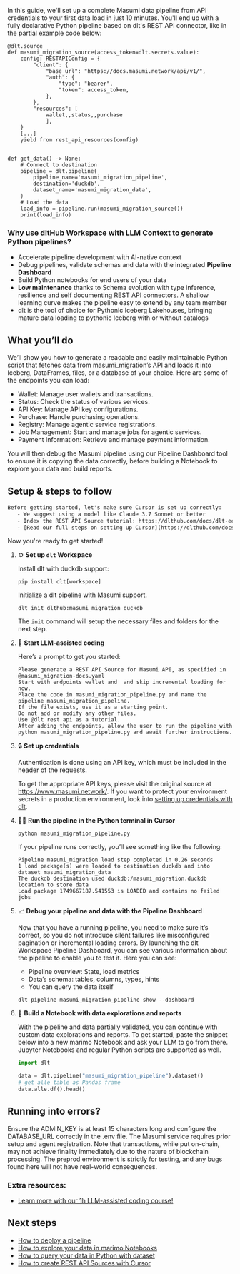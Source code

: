 In this guide, we'll set up a complete Masumi data pipeline from API credentials to your first data load in just 10 minutes. You'll end up with a fully declarative Python pipeline based on dlt's REST API connector, like in the partial example code below:

```python-outcome
@dlt.source
def masumi_migration_source(access_token=dlt.secrets.value):
    config: RESTAPIConfig = {
        "client": {
            "base_url": "https://docs.masumi.network/api/v1/",
            "auth": {
                "type": "bearer",
                "token": access_token,
            },
        },
        "resources": [
            wallet,,status,,purchase
            ],
    }
    [...]
    yield from rest_api_resources(config)


def get_data() -> None:
    # Connect to destination
    pipeline = dlt.pipeline(
        pipeline_name='masumi_migration_pipeline',
        destination='duckdb',
        dataset_name='masumi_migration_data', 
    )
    # Load the data
    load_info = pipeline.run(masumi_migration_source())
    print(load_info) 
```

### Why use dltHub Workspace with LLM Context to generate Python pipelines?

- Accelerate pipeline development with AI-native context
- Debug pipelines, validate schemas and data with the integrated **Pipeline Dashboard**
- Build Python notebooks for end users of your data
- **Low maintenance** thanks to Schema evolution with type inference, resilience and self documenting REST API connectors. A shallow learning curve makes the pipeline easy to extend by any team member
- dlt is the tool of choice for Pythonic Iceberg Lakehouses, bringing mature data loading to pythonic Iceberg with or without catalogs

## What you’ll do

We’ll show you how to generate a readable and easily maintainable Python script that fetches data from masumi_migration’s API and loads it into Iceberg, DataFrames, files, or a database of your choice. Here are some of the endpoints you can load:

- Wallet: Manage user wallets and transactions.
- Status: Check the status of various services.
- API Key: Manage API key configurations.
- Purchase: Handle purchasing operations.
- Registry: Manage agentic service registrations.
- Job Management: Start and manage jobs for agentic services.
- Payment Information: Retrieve and manage payment information.

You will then debug the Masumi pipeline using our Pipeline Dashboard tool to ensure it is copying the data correctly, before building a Notebook to explore your data and build reports.

## Setup & steps to follow

```default
Before getting started, let's make sure Cursor is set up correctly:
   - We suggest using a model like Claude 3.7 Sonnet or better
   - Index the REST API Source tutorial: https://dlthub.com/docs/dlt-ecosystem/verified-sources/rest_api/ and add it to context as **@dlt rest api**
   - [Read our full steps on setting up Cursor](https://dlthub.com/docs/dlt-ecosystem/llm-tooling/cursor-restapi#23-configuring-cursor-with-documentation)
```

Now you're ready to get started!

1. ⚙️ **Set up `dlt` Workspace**
    
    Install dlt with duckdb support:
    ```shell
    pip install dlt[workspace]
    ```

    Initialize a dlt pipeline with Masumi support.
    ```shell
    dlt init dlthub:masumi_migration duckdb
    ```

    The `init` command will setup the necessary files and folders for the next step.
    
2. 🤠 **Start LLM-assisted coding**
    
    Here’s a prompt to get you started:
    
    ```prompt
    Please generate a REST API Source for Masumi API, as specified in @masumi_migration-docs.yaml 
    Start with endpoints wallet and  and skip incremental loading for now. 
    Place the code in masumi_migration_pipeline.py and name the pipeline masumi_migration_pipeline. 
    If the file exists, use it as a starting point. 
    Do not add or modify any other files. 
    Use @dlt rest api as a tutorial. 
    After adding the endpoints, allow the user to run the pipeline with python masumi_migration_pipeline.py and await further instructions.
    ```

    
3. 🔒 **Set up credentials** 
    
    Authentication is done using an API key, which must be included in the header of the requests.
    
    To get the appropriate API keys, please visit the original source at https://www.masumi.network/.
    If you want to protect your environment secrets in a production environment, look into [setting up credentials with dlt](https://dlthub.com/docs/walkthroughs/add_credentials).
    
4. 🏃‍♀️ **Run the pipeline in the Python terminal in Cursor**
    
    ```shell
    python masumi_migration_pipeline.py
    ```
    
    If your pipeline runs correctly, you’ll see something like the following:
    
    ```shell
    Pipeline masumi_migration load step completed in 0.26 seconds
    1 load package(s) were loaded to destination duckdb and into dataset masumi_migration_data
    The duckdb destination used duckdb:/masumi_migration.duckdb location to store data
    Load package 1749667187.541553 is LOADED and contains no failed jobs
    ```
    
5. 📈 **Debug your pipeline and data with the Pipeline Dashboard**

    Now that you have a running pipeline, you need to make sure it’s correct, so you do not introduce silent failures like misconfigured pagination or incremental loading errors. By launching the dlt Workspace Pipeline Dashboard, you can see various information about the pipeline to enable you to test it. Here you can see:
    - Pipeline overview: State, load metrics
    - Data’s schema: tables, columns, types, hints
    - You can query the data itself
    
    ```shell
    dlt pipeline masumi_migration_pipeline show --dashboard
    ```
    
6. 🐍 **Build a Notebook with data explorations and reports**

    With the pipeline and data partially validated, you can continue with custom data explorations and reports. To get started, paste the snippet below into a new marimo Notebook and ask your LLM to go from there. Jupyter Notebooks and regular Python scripts are supported as well.

    
    ```python
    import dlt

   data = dlt.pipeline("masumi_migration_pipeline").dataset()
   # get alle table as Pandas frame
   data.alle.df().head()
    ```

## Running into errors?

Ensure the ADMIN_KEY is at least 15 characters long and configure the DATABASE_URL correctly in the .env file. The Masumi service requires prior setup and agent registration. Note that transactions, while put on-chain, may not achieve finality immediately due to the nature of blockchain processing. The preprod environment is strictly for testing, and any bugs found here will not have real-world consequences.

### Extra resources:

- [Learn more with our 1h LLM-assisted coding course!](https://www.youtube.com/watch?v=GGid70rnJuM)

## Next steps

- [How to deploy a pipeline](https://dlthub.com/docs/walkthroughs/deploy-a-pipeline)
- [How to explore your data in marimo Notebooks](https://dlthub.com/docs/general-usage/dataset-access/marimo)
- [How to query your data in Python with dataset](https://dlthub.com/docs/general-usage/dataset-access/dataset)
- [How to create REST API Sources with Cursor](https://dlthub.com/docs/dlt-ecosystem/llm-tooling/cursor-restapi)